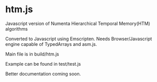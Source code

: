 htm.js
======

Javascript version of Numenta Hierarchical Temporal Memory(HTM) algorithms

Converted to Javascript using Emscripten.
Needs Browser/Javascript engine capable of TypedArrays and asm.js.

Main file is in build/htm.js

Example can be found in test/test.js

Better documentation coming soon.